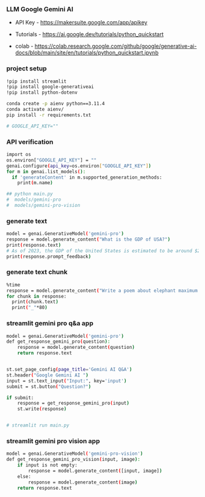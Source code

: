 ### LLM Google Gemini AI 

- API Key - https://makersuite.google.com/app/apikey

- Tutorials - https://ai.google.dev/tutorials/python_quickstart

- colab - https://colab.research.google.com/github/google/generative-ai-docs/blob/main/site/en/tutorials/python_quickstart.ipynb


### project setup
```bash
!pip install streamlit
!pip install google-generativeai
!pip install python-dotenv

conda create -p aienv python==3.11.4
conda activate aienv/
pip install -r requirements.txt

# GOOGLE_API_KEY=""
```

###  API verification 
```bash
import os
os.environ["GOOGLE_API_KEY"] = ""
genai.configure(api_key=os.environ["GOOGLE_API_KEY"])
for m in genai.list_models():
  if 'generateContent' in m.supported_generation_methods:
    print(m.name)

## python main.py
#  models/gemini-pro
#  models/gemini-pro-vision

```

### generate text
```bash
model = genai.GenerativeModel('gemini-pro')
response = model.generate_content("What is the GDP of USA?")
print(response.text)
# As of 2023, the GDP of the United States is estimated to be around $25.3 trillion, making it the largest economy in the world.
print(response.prompt_feedback)
```

### generate text chunk
```bash
%time
response = model.generate_content("Write a poem about elephant maximum 100 words?", stream=True)
for chunk in response:
  print(chunk.text)
  print("_"*80)


```

### streamlit gemini pro q&a app 
```bash
model = genai.GenerativeModel('gemini-pro')
def get_response_gemini_pro(question):
    response = model.generate_content(question)
    return response.text


st.set_page_config(page_title='Gemini AI Q&A')
st.header("Google Gemini AI ")
input = st.text_input("Input:", key='input')
submit = st.button("Question?")

if submit:
    response = get_response_gemini_pro(input)
    st.write(response)


# streamlit run main.py
```

### streamlit gemini pro vision app 
```bash
model = genai.GenerativeModel('gemini-pro-vision')
def get_response_gemini_pro_vision(input, image):
    if input is not empty:
        response = model.generate_content([input, image])   
    else:
        response = model.generate_content(image)
    return response.text

```